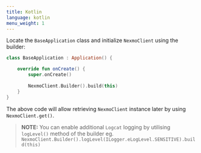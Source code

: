 ```yaml
---
title: Kotlin
language: kotlin
menu_weight: 1
---
```

Locate the `BaseApplication` class and initialize `NexmoClient` using the builder:

```kotlin
class BaseApplication : Application() {

    override fun onCreate() {
        super.onCreate()
        
        NexmoClient.Builder().build(this)
    }
}
```

The above code will allow retrieving `NexmoClient` instance later by using `NexmoClient.get()`.

> **NOTE:** You can enable additional `Logcat` logging by utilising `logLevel()` method of the builder eg.
`NexmoClient.Builder().logLevel(ILogger.eLogLevel.SENSITIVE).build(this)`
